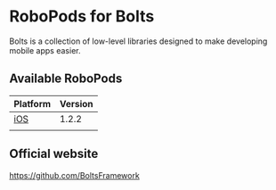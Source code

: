 # RoboPods for Bolts

Bolts is a collection of low-level libraries designed to make developing mobile apps easier.

## Available RoboPods

| Platform    | Version |
|-------------|---------|
| [iOS](ios/) | 1.2.2   |
|             |         |

## Official website

https://github.com/BoltsFramework